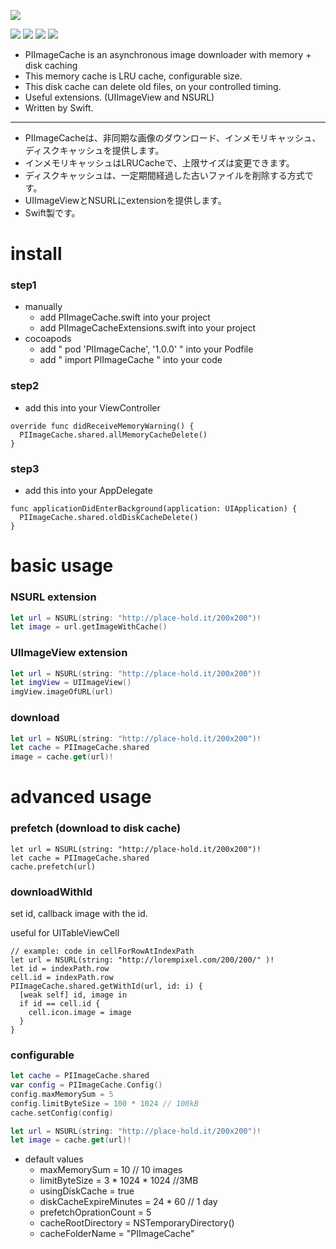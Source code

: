 
![](https://raw.github.com/wiki/pixel-ink/PIRipple/piimagecache.png)

![](https://cocoapod-badges.herokuapp.com/l/PIImageCache/badge.png)
![](https://cocoapod-badges.herokuapp.com/v/PIImageCache/badge.png)
![](https://cocoapod-badges.herokuapp.com/p/PIImageCache/badge.png)
![](https://img.shields.io/badge/twitter-@pixelink__jp-blue.svg)

- PIImageCache is an asynchronous image downloader with memory + disk caching
- This memory cache is LRU cache, configurable size.
- This disk cache can delete old files, on your controlled timing.
- Useful extensions. (UIImageView and NSURL)
- Written by Swift.

---

- PIImageCacheは、非同期な画像のダウンロード、インメモリキャッシュ、ディスクキャッシュを提供します。
- インメモリキャッシュはLRUCacheで、上限サイズは変更できます。
- ディスクキャッシュは、一定期間経過した古いファイルを削除する方式です。
- UIImageViewとNSURLにextensionを提供します。
- Swift製です。

# install

### step1

- manually
  - add PIImageCache.swift into your project
  - add PIImageCacheExtensions.swift into your project
- cocoapods
  - add " pod 'PIImageCache', '1.0.0' " into your Podfile
  - add " import PIImageCache " into your code

### step2

- add this into your ViewController

```
override func didReceiveMemoryWarning() {
  PIImageCache.shared.allMemoryCacheDelete()
}
```

### step3

- add this into your AppDelegate

```
func applicationDidEnterBackground(application: UIApplication) {
  PIImageCache.shared.oldDiskCacheDelete()
}
```

# basic usage

### NSURL extension

```NSURL.swift
let url = NSURL(string: "http://place-hold.it/200x200")!
let image = url.getImageWithCache()
```

### UIImageView extension

```UIImageView.swift
let url = NSURL(string: "http://place-hold.it/200x200")!
let imgView = UIImageView()
imgView.imageOfURL(url)
```

### download

```PIImageCache.swift
let url = NSURL(string: "http://place-hold.it/200x200")!
let cache = PIImageCache.shared
image = cache.get(url)!
```

# advanced usage

### prefetch (download to disk cache)

```
let url = NSURL(string: "http://place-hold.it/200x200")!
let cache = PIImageCache.shared
cache.prefetch(url)
```

### downloadWithId

set id, callback image with the id.

useful for UITableViewCell

```
// example: code in cellForRowAtIndexPath
let url = NSURL(string: "http://lorempixel.com/200/200/" )!
let id = indexPath.row
cell.id = indexPath.row
PIImageCache.shared.getWithId(url, id: i) {
  [weak self] id, image in
  if id == cell.id {
    cell.icon.image = image
  }
}
```

### configurable

```Config.swift
let cache = PIImageCache.shared
var config = PIImageCache.Config()
config.maxMemorySum = 5
config.limitByteSize = 100 * 1024 // 100kB
cache.setConfig(config)

let url = NSURL(string: "http://place-hold.it/200x200")!
let image = cache.get(url)!
```

- default values
  - maxMemorySum           = 10 // 10 images
  - limitByteSize          = 3 * 1024 * 1024 //3MB
  - usingDiskCache         = true
  - diskCacheExpireMinutes = 24 * 60 // 1 day
  - prefetchOprationCount  = 5
  - cacheRootDirectory     = NSTemporaryDirectory()
  - cacheFolderName        = "PIImageCache"
